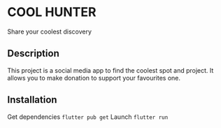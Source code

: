 # COOL HUNTER

Share your coolest discovery

## Description

This project is a social media app to find the coolest spot and project.
It allows you to make donation to support your favourites one.

## Installation

Get dependencies ``flutter pub get``
Launch ``flutter run``
